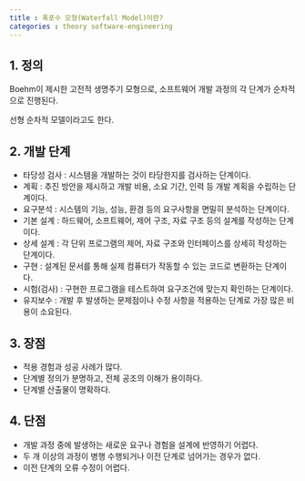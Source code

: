 ```yaml
---
title : 폭포수 모형(Waterfall Model)이란?
categories : theory software-engineering
---
```


## 1. 정의

Boehm이 제시한 고전적 생명주기 모형으로, 소프트웨어 개발 과정의 각 단계가 순차적으로 진행된다.

선형 순차적 모델이라고도 한다.

## 2. 개발 단계

- 타당성 검사 : 시스템을 개발하는 것이 타당한지를 검사하는 단계이다.
- 계획 : 추진 방안을 제시하고 개발 비용, 소요 기간, 인력 등 개발 계획을 수립하는 단계이다.
- 요구분석 : 시스템의 기능, 성능, 환경 등의 요구사항을 면밀히 분석하는 단계이다.
- 기본 설계 : 하드웨어,  소프트웨어, 제어 구조, 자료 구조 등의 설계를 작성하는 단계이다.
- 상세 설계 : 각 단위  프로그램의 제어, 자료 구조와 인터페이스를 상세히 작성하는 단계이다.
- 구현 : 설계된 문서를 통해 실제 컴퓨터가 작동할 수 있는 코드로 변환하는 단계이다.
- 시험(검사) : 구현한 프로그램을 테스트하여 요구조건에 맞는지 확인하는 단계이다.
- 유지보수 : 개발 후 발생하는 문제점이나 수정 사항을 적용하는 단계로 가장 많은 비용이 소요된다.

## 3. 장점

- 적용 경험과 성공 사례가 많다.
- 단계별 정의가 분명하고, 전체 공조의 이해가 용이하다.
- 단계별 산출물이 명확하다.

## 4. 단점

- 개발 과정 중에 발생하는 새로운 요구나 경험을 설계에 반영하기 어렵다.
- 두 개  이상의 과정이 병행 수행되거나 이전 단계로 넘어가는 경우가 없다.
- 이전 단계의 오류 수정이 어렵다.







